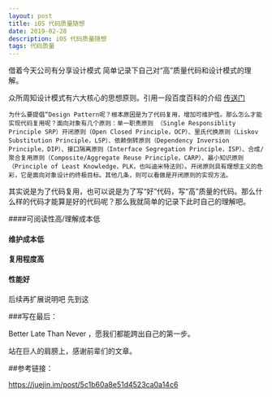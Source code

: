```yaml
---
layout: post  
title: iOS 代码质量随想
date: 2019-02-28 
description: iOS 代码质量随想
tags: 代码质量
---
```


借着今天公司有分享设计模式 简单记录下自己对“高”质量代码和设计模式的理解。

众所周知设计模式有六大核心的思想原则。引用一段百度百科的介绍 [传送门](https://baike.baidu.com/item/设计模式/1212549?fr=aladdin#3_6)

```
为什么要提倡“Design Pattern呢？根本原因是为了代码复用，增加可维护性。那么怎么才能实现代码复用呢？面向对象有几个原则：单一职责原则 （Single Responsiblity Principle SRP）开闭原则（Open Closed Principle，OCP）、里氏代换原则（Liskov Substitution Principle，LSP）、依赖倒转原则（Dependency Inversion Principle，DIP）、接口隔离原则（Interface Segregation Principle，ISP）、合成/聚合复用原则（Composite/Aggregate Reuse Principle，CARP）、最小知识原则（Principle of Least Knowledge，PLK，也叫迪米特法则）。开闭原则具有理想主义的色彩，它是面向对象设计的终极目标。其他几条，则可以看做是开闭原则的实现方法。
```

其实说是为了代码复用，也可以说是为了写“好”代码，写“高”质量的代码。那么什么样的代码才能算是好的代码呢？那么我就简单的记录下此时自己的理解吧。



####可阅读性高/理解成本低



#### 维护成本低



#### 复用程度高



#### 性能好



后续再扩展说明吧 先到这





###写在最后：

Better Late Than Never ，愿我们都能跨出自己的第一步。

站在巨人的肩膀上，感谢前辈们的文章。



##参考链接：

https://juejin.im/post/5c1b60a8e51d4523ca0a14c6